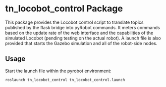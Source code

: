 # tn_locobot_control Package
This package provides the Locobot control script to translate topics published by the flask bridge into pyRobot commands. It meters commands based on the update rate of the web interface and the capabilities of the simulated Locobot (pending testing on the actual robot).  A launch file is also provided that starts the Gazebo simulation and all of the robot-side nodes.

## Usage
Start the launch file within the pyrobot environment:

```bash
roslaunch tn_locobot_control tn_locobot_control.launch 
```
